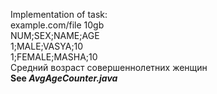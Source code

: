 Implementation of task:<br>
example.com/file	10gb<br>
NUM;SEX;NAME;AGE<br>
1;MALE;VASYA;10<br>
1;FEMALE;MASHA;10<br>
Средний возраст совершеннолетних женщин<br>
<b>See <i>AvgAgeCounter.java</i><b>
